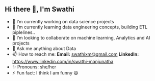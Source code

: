 ## Hi there 👋, I'm Swathi

- 🔭 I’m currently working on data science projects
- 🌱 I’m currently learning data engineering concepts, building ETL piplelines..
- 👯 I’m looking to collaborate on machine learning, Analytics and AI projects
- 💬 Ask me anything about Data
- 📫 How to reach me:
  **Email:** swathixm@gmail.com
  **LinkedIn:** https://www.linkedin.com/in/swathi-manjunatha
- ✨ Pronouns: she/her
- ⚡ Fun fact: I think I am funny 😄 
  
<!--
**swathi-manjunatha/swathi-manjunatha** is a ✨ _special_ ✨ repository because its `README.md` (this file) appears on your GitHub profile.

Here are some ideas to get you started:

- 🔭 I’m currently working on ...
- 🌱 I’m currently learning ...
- 👯 I’m looking to collaborate on ...
- 🤔 I’m looking for help with ...
- 💬 Ask me about ...
- 📫 How to reach me: ...
- 😄 Pronouns: ...
- ⚡ Fun fact: ...
-->

